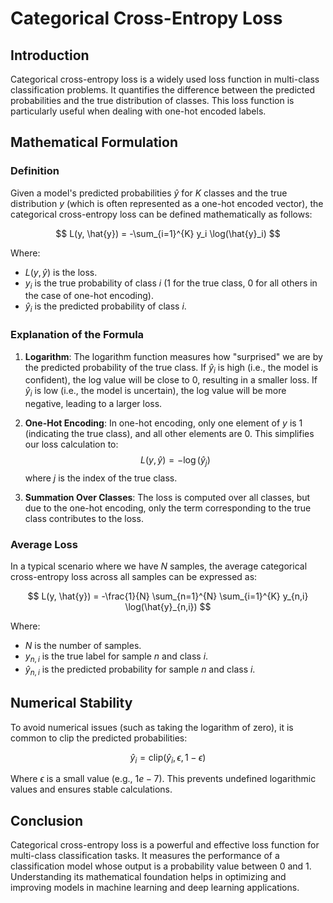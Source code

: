 # Categorical Cross-Entropy Loss

## Introduction

Categorical cross-entropy loss is a widely used loss function in multi-class classification problems. It quantifies the difference between the predicted probabilities and the true distribution of classes. This loss function is particularly useful when dealing with one-hot encoded labels.

## Mathematical Formulation

### Definition

Given a model's predicted probabilities $\hat{y}$ for $K$ classes and the true distribution $y$ (which is often represented as a one-hot encoded vector), the categorical cross-entropy loss can be defined mathematically as follows:

$$
L(y, \hat{y}) = -\sum_{i=1}^{K} y_i \log(\hat{y}_i)
$$

Where:
- $L(y, \hat{y})$ is the loss.
- $y_i$ is the true probability of class $i$ (1 for the true class, 0 for all others in the case of one-hot encoding).
- $\hat{y}_i$ is the predicted probability of class $i$.

### Explanation of the Formula

1. **Logarithm**: The logarithm function measures how "surprised" we are by the predicted probability of the true class. If $\hat{y}_i$ is high (i.e., the model is confident), the log value will be close to 0, resulting in a smaller loss. If $\hat{y}_i$ is low (i.e., the model is uncertain), the log value will be more negative, leading to a larger loss.

2. **One-Hot Encoding**: In one-hot encoding, only one element of $y$ is 1 (indicating the true class), and all other elements are 0. This simplifies our loss calculation to:
   $$
   L(y, \hat{y}) = -\log(\hat{y}_j)
   $$
   where $j$ is the index of the true class.

3. **Summation Over Classes**: The loss is computed over all classes, but due to the one-hot encoding, only the term corresponding to the true class contributes to the loss.

### Average Loss

In a typical scenario where we have $N$ samples, the average categorical cross-entropy loss across all samples can be expressed as:

$$
L(y, \hat{y}) = -\frac{1}{N} \sum_{n=1}^{N} \sum_{i=1}^{K} y_{n,i} \log(\hat{y}_{n,i})
$$

Where:
- $N$ is the number of samples.
- $y_{n,i}$ is the true label for sample $n$ and class $i$.
- $\hat{y}_{n,i}$ is the predicted probability for sample $n$ and class $i$.

## Numerical Stability

To avoid numerical issues (such as taking the logarithm of zero), it is common to clip the predicted probabilities:

$$
\hat{y}_{i} = \text{clip}(\hat{y}_{i}, \epsilon, 1 - \epsilon)
$$

Where $\epsilon$ is a small value (e.g., $1e-7$). This prevents undefined logarithmic values and ensures stable calculations.

## Conclusion

Categorical cross-entropy loss is a powerful and effective loss function for multi-class classification tasks. It measures the performance of a classification model whose output is a probability value between 0 and 1. Understanding its mathematical foundation helps in optimizing and improving models in machine learning and deep learning applications.
